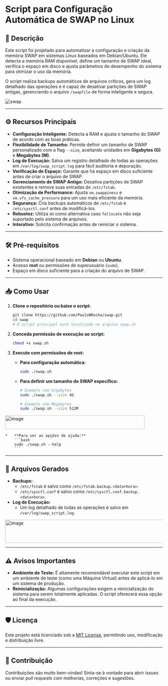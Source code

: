 # Script para Configuração Automática de SWAP no Linux

## 📄 Descrição

Este script foi projetado para automatizar a configuração e criação da memória SWAP em sistemas Linux baseados em Debian/Ubuntu. Ele detecta a memória RAM disponível, define um tamanho de SWAP ideal, verifica o espaço em disco e ajusta parâmetros de desempenho do sistema para otimizar o uso da memória.

O script realiza backups automáticos de arquivos críticos, gera um log detalhado das operações e é capaz de desativar partições de SWAP antigas, gerenciando o arquivo `/swapfile` de forma inteligente e segura.

![swap](https://github.com/user-attachments/assets/2f461774-a954-4084-9c88-da893a326e8f)

---

## ⚙️ Recursos Principais

-   **Configuração Inteligente:** Detecta a RAM e ajusta o tamanho do SWAP de acordo com as boas práticas.
-   **Flexibilidade de Tamanho:** Permite definir um tamanho de SWAP personalizado com a flag `--size`, aceitando unidades em **Gigabytes (G)** e **Megabytes (M)**.
-   **Log de Execução:** Salva um registro detalhado de todas as operações em `/var/log/swap_script.log` para fácil auditoria e depuração.
-   **Verificação de Espaço:** Garante que há espaço em disco suficiente antes de criar o arquivo de SWAP.
-   **Gerenciamento de SWAP Antigo:** Desativa partições de SWAP existentes e remove suas entradas do `/etc/fstab`.
-   **Otimização de Performance:** Ajusta `vm.swappiness` e `vm.vfs_cache_pressure` para um uso mais eficiente da memória.
-   **Segurança:** Cria backups automáticos de `/etc/fstab` e `/etc/sysctl.conf` antes de modificá-los.
-   **Robustez:** Utiliza `dd` como alternativa caso `fallocate` não seja suportado pelo sistema de arquivos.
-   **Interativo:** Solicita confirmação antes de reiniciar o sistema.

---

## 🛠️ Pré-requisitos

-   Sistema operacional baseado em **Debian** ou **Ubuntu**.
-   Acesso **root** ou permissões de superusuário (`sudo`).
-   Espaço em disco suficiente para a criação do arquivo de SWAP.

---

## 📥 Como Usar

1.  **Clone o repositório ou baixe o script:**
    ```bash
    git clone https://github.com/PauloNRocha/swap.git
    cd swap
    # O script principal está localizado no arquivo swap.sh
    ```

2.  **Conceda permissão de execução ao script:**
    ```bash
    chmod +x swap.sh
    ```

3.  **Execute com permissões de root:**

    *   **Para configuração automática:**
        ```bash
        sudo ./swap.sh
        ```

    *   **Para definir um tamanho de SWAP específico:**
        ```bash
        # Exemplo com Gigabytes
        sudo ./swap.sh --size 4G

        # Exemplo com Megabytes
        sudo ./swap.sh --size 512M
        ```

<img width="446" height="44" alt="image" src="https://github.com/user-attachments/assets/3c1d5c51-09a4-49b2-86aa-7105571e12ee" />

    *   **Para ver as opções de ajuda:**
        ```bash
        sudo ./swap.sh --help
        ```

---

## 📂 Arquivos Gerados

-   **Backups:**
    -   `/etc/fstab` é salvo como `/etc/fstab.backup.<data+hora>`.
    -   `/etc/sysctl.conf` é salvo como `/etc/sysctl.conf.backup.<data+hora>`.
-   **Log de Execução:**
    -   Um log detalhado de todas as operações é salvo em `/var/log/swap_script.log`.
    
<img width="805" height="74" alt="image" src="https://github.com/user-attachments/assets/238a44dc-4d55-486f-88fa-2c3a40cc2464" />

---

## ⚠️ Avisos Importantes

-   **Ambiente de Teste:** É altamente recomendável executar este script em um ambiente de teste (como uma Máquina Virtual) antes de aplicá-lo em um sistema de produção.
-   **Reinicialização:** Algumas configurações exigem a reinicialização do sistema para serem totalmente aplicadas. O script oferecerá essa opção ao final da execução.

---

## 🛡️ Licença

Este projeto está licenciado sob a [MIT License](LICENSE), permitindo uso, modificação e distribuição livre.

---

## 🤝 Contribuição

Contribuições são muito bem-vindas! Sinta-se à vontade para abrir *issues* ou enviar *pull requests* com melhorias, correções e sugestões.
